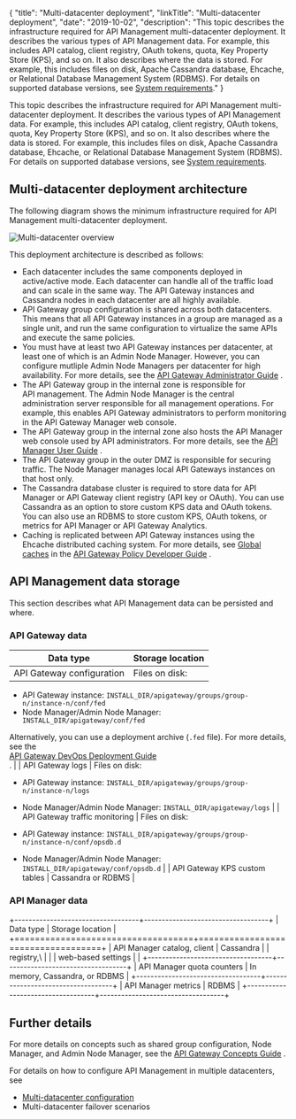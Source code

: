{
"title": "Multi-datacenter deployment",
"linkTitle": "Multi-datacenter deployment",
"date": "2019-10-02",
"description": "This topic describes the infrastructure required for API Management multi-datacenter deployment. It describes the various types of API Management data. For example, this includes API catalog, client registry, OAuth tokens, quota, Key Property Store (KPS), and so on. It also describes where the data is stored. For example, this includes files on disk, Apache Cassandra database, Ehcache, or Relational Database Management System (RDBMS). For details on supported database versions, see [System requirements](%3Ca%20href=)."
}
﻿

This topic describes the infrastructure required for API Management multi-datacenter deployment. It describes the various types of API Management data. For example, this includes API catalog, client registry, OAuth tokens, quota, Key Property Store (KPS), and so on. It also describes where the data is stored. For example, this includes files on disk, Apache Cassandra database, Ehcache, or Relational Database Management System (RDBMS). For details on supported database versions, see [System requirements](system_requirements.htm).

Multi-datacenter deployment architecture
----------------------------------------

The following diagram shows the minimum infrastructure required for API Management multi-datacenter deployment.

![Multi-datacenter overview](/Images/docbook/images/install/multi-dc_overview.png)

This deployment architecture is described as follows:

-   Each datacenter includes the same components deployed in active/active mode. Each datacenter can handle all of the traffic load and can scale in the same way. The API Gateway instances and Cassandra nodes in each datacenter are all highly available.
-   API Gateway group configuration is shared across both datacenters. This means that all API Gateway instances in a group are managed as a single unit, and run the same configuration to virtualize the same APIs and execute the same policies.
-   You must have at least two API Gateway instances per datacenter, at least one of which is an Admin Node Manager. However, you can configure mutliple Admin Node Managers per datacenter for high availability. For more details, see the
    [API Gateway Administrator Guide](/bundle/APIGateway_77_AdministratorGuide_allOS_en_HTML5/)
    .
-   The API Gateway group in the internal zone is responsible for API management. The Admin Node Manager is the central administration server responsible for all management operations. For example, this enables API Gateway administrators to perform monitoring in the API Gateway Manager web console.
-   The API Gateway group in the internal zone also hosts the API Manager web console used by API administrators. For more details, see the
    [API Manager User Guide](/bundle/APIManager_77_APIMgmtGuide_allOS_en_HTML5/)
    .
-   The API Gateway group in the outer DMZ is responsible for securing traffic. The Node Manager manages local API Gateways instances on that host only.
-   The Cassandra database cluster is required to store data for API Manager or API Gateway client registry (API key or OAuth). You can use Cassandra as an option to store custom KPS data and OAuth tokens. You can also use an RDBMS to store custom KPS, OAuth tokens, or metrics for API Manager or API Gateway Analytics.
-   Caching is replicated between API Gateway instances using the Ehcache distributed caching system. For more details, see
    [Global caches](/csh?context=604&product=prod-api-gateway-77)
    in the
    [API Gateway Policy Developer Guide](/bundle/APIGateway_77_PolicyDevGuide_allOS_en_HTML5/)
    .

API Management data storage
---------------------------

This section describes what API Management data can be persisted and where.

### API Gateway data

| Data type                      | Storage location                                                                            |
|--------------------------------|---------------------------------------------------------------------------------------------|
| API Gateway configuration      | Files on disk:                                                                              
                                                                                               
  -   API Gateway instance: `INSTALL_DIR/apigateway/groups/group-n/instance-n/conf/fed`        
  -   Node Manager/Admin Node Manager: ` INSTALL_DIR/apigateway/conf/fed`                      
                                                                                               
  Alternatively, you can use a deployment archive (`.fed` file). For more details, see the     
  [API Gateway DevOps Deployment Guide](/bundle/APIGateway_77_PromotionGuide_allOS_en_HTML5/)  
  .                                                                                            |
| API Gateway logs               | Files on disk:                                                                              
                                                                                               
  -   API Gateway instance: `INSTALL_DIR/apigateway/groups/group-n/instance-n/logs`            
  -   Node Manager/Admin Node Manager: `INSTALL_DIR/apigateway/logs`                           |
| API Gateway traffic monitoring | Files on disk:                                                                              
                                                                                               
  -   API Gateway instance: `INSTALL_DIR/apigateway/groups/group-n/instance-n/conf/opsdb.d`    
  -   Node Manager/Admin Node Manager: `INSTALL_DIR/apigateway/conf/opsdb.d`                   |
| API Gateway KPS custom tables  | Cassandra or RDBMS                                                                          |

### API Manager data

+-----------------------------------+-----------------------------------+
| Data type                         | Storage location                  |
+===================================+===================================+
| API Manager catalog, client       | Cassandra                         |
| registry,\                        |                                   |
| web-based settings                |                                   |
+-----------------------------------+-----------------------------------+
| API Manager quota counters        | In memory, Cassandra, or RDBMS    |
+-----------------------------------+-----------------------------------+
| API Manager metrics               | RDBMS                             |
+-----------------------------------+-----------------------------------+

Further details
---------------

For more details on concepts such as shared group configuration, Node Manager, and Admin Node Manager, see the
[API Gateway Concepts Guide](/bundle/APIGateway_77_ConceptsGuide_allOS_en_HTML5)
.

For details on how to configure API Management in multiple datacenters, see

-   [Multi-datacenter configuration](multi_datacenter_config.htm)
-   Multi-datacenter failover scenarios

<div id="p_install_gateway_start">

</div>
